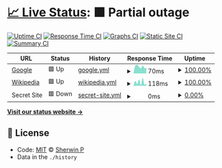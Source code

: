 # [📈 Live Status](https://sherwin7.github.io/uptime_test): <!--live status--> **🟧 Partial outage**

<!--start: description--

**Upptime** (https://upptime.js.org) is the open-source uptime monitor and status page, powered entirely by GitHub Actions and Issues. It's made with 💚 by your friends at [Koj](https://koj.co).

<!--end: description-->

[![Uptime CI](https://github.com/koj-co/upptime/workflows/Uptime%20CI/badge.svg)](https://github.com/koj-co/upptime/actions?query=workflow%3A%22Uptime+CI%22)
[![Response Time CI](https://github.com/koj-co/upptime/workflows/Response%20Time%20CI/badge.svg)](https://github.com/koj-co/upptime/actions?query=workflow%3A%22Response+Time+CI%22)
[![Graphs CI](https://github.com/koj-co/upptime/workflows/Graphs%20CI/badge.svg)](https://github.com/koj-co/upptime/actions?query=workflow%3A%22Graphs+CI%22)
[![Static Site CI](https://github.com/koj-co/upptime/workflows/Static%20Site%20CI/badge.svg)](https://github.com/koj-co/upptime/actions?query=workflow%3A%22Static+Site+CI%22)
[![Summary CI](https://github.com/koj-co/upptime/workflows/Summary%20CI/badge.svg)](https://github.com/koj-co/upptime/actions?query=workflow%3A%22Summary+CI%22)

<!--start: status pages-->
<!-- This summary is generated by Upptime (https://github.com/upptime/upptime) -->
<!-- Do not edit this manually, your changes will be overwritten -->
<!-- prettier-ignore -->
| URL | Status | History | Response Time | Uptime |
| --- | ------ | ------- | ------------- | ------ |
| <img alt="" src="https://favicons.githubusercontent.com/www.google.com" height="13"> [Google](https://www.google.com) | 🟩 Up | [google.yml](https://github.com/sherwin7/uptime_test/commits/master/history/google.yml) | <details><summary><img alt="Response time graph" src="./graphs/google/response-time-week.png" height="20"> 70ms</summary><br><a href="https://sherwin7.github.io/uptime_test/history/google"><img alt="Response time 78" src="https://img.shields.io/endpoint?url=https%3A%2F%2Fraw.githubusercontent.com%2Fsherwin7%2Fuptime_test%2Fmaster%2Fapi%2Fgoogle%2Fresponse-time.json"></a><br><a href="https://sherwin7.github.io/uptime_test/history/google"><img alt="24-hour response time 59" src="https://img.shields.io/endpoint?url=https%3A%2F%2Fraw.githubusercontent.com%2Fsherwin7%2Fuptime_test%2Fmaster%2Fapi%2Fgoogle%2Fresponse-time-day.json"></a><br><a href="https://sherwin7.github.io/uptime_test/history/google"><img alt="7-day response time 70" src="https://img.shields.io/endpoint?url=https%3A%2F%2Fraw.githubusercontent.com%2Fsherwin7%2Fuptime_test%2Fmaster%2Fapi%2Fgoogle%2Fresponse-time-week.json"></a><br><a href="https://sherwin7.github.io/uptime_test/history/google"><img alt="30-day response time 78" src="https://img.shields.io/endpoint?url=https%3A%2F%2Fraw.githubusercontent.com%2Fsherwin7%2Fuptime_test%2Fmaster%2Fapi%2Fgoogle%2Fresponse-time-month.json"></a><br><a href="https://sherwin7.github.io/uptime_test/history/google"><img alt="1-year response time 78" src="https://img.shields.io/endpoint?url=https%3A%2F%2Fraw.githubusercontent.com%2Fsherwin7%2Fuptime_test%2Fmaster%2Fapi%2Fgoogle%2Fresponse-time-year.json"></a></details> | <details><summary><a href="https://sherwin7.github.io/uptime_test/history/google">100.00%</a></summary><a href="https://sherwin7.github.io/uptime_test/history/google"><img alt="All-time uptime 100.00%" src="https://img.shields.io/endpoint?url=https%3A%2F%2Fraw.githubusercontent.com%2Fsherwin7%2Fuptime_test%2Fmaster%2Fapi%2Fgoogle%2Fuptime.json"></a><br><a href="https://sherwin7.github.io/uptime_test/history/google"><img alt="24-hour uptime 100.00%" src="https://img.shields.io/endpoint?url=https%3A%2F%2Fraw.githubusercontent.com%2Fsherwin7%2Fuptime_test%2Fmaster%2Fapi%2Fgoogle%2Fuptime-day.json"></a><br><a href="https://sherwin7.github.io/uptime_test/history/google"><img alt="7-day uptime 100.00%" src="https://img.shields.io/endpoint?url=https%3A%2F%2Fraw.githubusercontent.com%2Fsherwin7%2Fuptime_test%2Fmaster%2Fapi%2Fgoogle%2Fuptime-week.json"></a><br><a href="https://sherwin7.github.io/uptime_test/history/google"><img alt="30-day uptime 100.00%" src="https://img.shields.io/endpoint?url=https%3A%2F%2Fraw.githubusercontent.com%2Fsherwin7%2Fuptime_test%2Fmaster%2Fapi%2Fgoogle%2Fuptime-month.json"></a><br><a href="https://sherwin7.github.io/uptime_test/history/google"><img alt="1-year uptime 100.00%" src="https://img.shields.io/endpoint?url=https%3A%2F%2Fraw.githubusercontent.com%2Fsherwin7%2Fuptime_test%2Fmaster%2Fapi%2Fgoogle%2Fuptime-year.json"></a></details>
| <img alt="" src="https://favicons.githubusercontent.com/en.wikipedia.org" height="13"> [Wikipedia](https://en.wikipedia.org) | 🟩 Up | [wikipedia.yml](https://github.com/sherwin7/uptime_test/commits/master/history/wikipedia.yml) | <details><summary><img alt="Response time graph" src="./graphs/wikipedia/response-time-week.png" height="20"> 118ms</summary><br><a href="https://sherwin7.github.io/uptime_test/history/wikipedia"><img alt="Response time 155" src="https://img.shields.io/endpoint?url=https%3A%2F%2Fraw.githubusercontent.com%2Fsherwin7%2Fuptime_test%2Fmaster%2Fapi%2Fwikipedia%2Fresponse-time.json"></a><br><a href="https://sherwin7.github.io/uptime_test/history/wikipedia"><img alt="24-hour response time 74" src="https://img.shields.io/endpoint?url=https%3A%2F%2Fraw.githubusercontent.com%2Fsherwin7%2Fuptime_test%2Fmaster%2Fapi%2Fwikipedia%2Fresponse-time-day.json"></a><br><a href="https://sherwin7.github.io/uptime_test/history/wikipedia"><img alt="7-day response time 118" src="https://img.shields.io/endpoint?url=https%3A%2F%2Fraw.githubusercontent.com%2Fsherwin7%2Fuptime_test%2Fmaster%2Fapi%2Fwikipedia%2Fresponse-time-week.json"></a><br><a href="https://sherwin7.github.io/uptime_test/history/wikipedia"><img alt="30-day response time 155" src="https://img.shields.io/endpoint?url=https%3A%2F%2Fraw.githubusercontent.com%2Fsherwin7%2Fuptime_test%2Fmaster%2Fapi%2Fwikipedia%2Fresponse-time-month.json"></a><br><a href="https://sherwin7.github.io/uptime_test/history/wikipedia"><img alt="1-year response time 155" src="https://img.shields.io/endpoint?url=https%3A%2F%2Fraw.githubusercontent.com%2Fsherwin7%2Fuptime_test%2Fmaster%2Fapi%2Fwikipedia%2Fresponse-time-year.json"></a></details> | <details><summary><a href="https://sherwin7.github.io/uptime_test/history/wikipedia">100.00%</a></summary><a href="https://sherwin7.github.io/uptime_test/history/wikipedia"><img alt="All-time uptime 100.00%" src="https://img.shields.io/endpoint?url=https%3A%2F%2Fraw.githubusercontent.com%2Fsherwin7%2Fuptime_test%2Fmaster%2Fapi%2Fwikipedia%2Fuptime.json"></a><br><a href="https://sherwin7.github.io/uptime_test/history/wikipedia"><img alt="24-hour uptime 100.00%" src="https://img.shields.io/endpoint?url=https%3A%2F%2Fraw.githubusercontent.com%2Fsherwin7%2Fuptime_test%2Fmaster%2Fapi%2Fwikipedia%2Fuptime-day.json"></a><br><a href="https://sherwin7.github.io/uptime_test/history/wikipedia"><img alt="7-day uptime 100.00%" src="https://img.shields.io/endpoint?url=https%3A%2F%2Fraw.githubusercontent.com%2Fsherwin7%2Fuptime_test%2Fmaster%2Fapi%2Fwikipedia%2Fuptime-week.json"></a><br><a href="https://sherwin7.github.io/uptime_test/history/wikipedia"><img alt="30-day uptime 100.00%" src="https://img.shields.io/endpoint?url=https%3A%2F%2Fraw.githubusercontent.com%2Fsherwin7%2Fuptime_test%2Fmaster%2Fapi%2Fwikipedia%2Fuptime-month.json"></a><br><a href="https://sherwin7.github.io/uptime_test/history/wikipedia"><img alt="1-year uptime 100.00%" src="https://img.shields.io/endpoint?url=https%3A%2F%2Fraw.githubusercontent.com%2Fsherwin7%2Fuptime_test%2Fmaster%2Fapi%2Fwikipedia%2Fuptime-year.json"></a></details>
| <img alt="" src="https://favicons.githubusercontent.com/null" height="13"> Secret Site | 🟥 Down | [secret-site.yml](https://github.com/sherwin7/uptime_test/commits/master/history/secret-site.yml) | <details><summary><img alt="Response time graph" src="./graphs/secret-site/response-time-week.png" height="20"> 0ms</summary><br><a href="https://sherwin7.github.io/uptime_test/history/secret-site"><img alt="Response time 0" src="https://img.shields.io/endpoint?url=https%3A%2F%2Fraw.githubusercontent.com%2Fsherwin7%2Fuptime_test%2Fmaster%2Fapi%2Fsecret-site%2Fresponse-time.json"></a><br><a href="https://sherwin7.github.io/uptime_test/history/secret-site"><img alt="24-hour response time 0" src="https://img.shields.io/endpoint?url=https%3A%2F%2Fraw.githubusercontent.com%2Fsherwin7%2Fuptime_test%2Fmaster%2Fapi%2Fsecret-site%2Fresponse-time-day.json"></a><br><a href="https://sherwin7.github.io/uptime_test/history/secret-site"><img alt="7-day response time 0" src="https://img.shields.io/endpoint?url=https%3A%2F%2Fraw.githubusercontent.com%2Fsherwin7%2Fuptime_test%2Fmaster%2Fapi%2Fsecret-site%2Fresponse-time-week.json"></a><br><a href="https://sherwin7.github.io/uptime_test/history/secret-site"><img alt="30-day response time 0" src="https://img.shields.io/endpoint?url=https%3A%2F%2Fraw.githubusercontent.com%2Fsherwin7%2Fuptime_test%2Fmaster%2Fapi%2Fsecret-site%2Fresponse-time-month.json"></a><br><a href="https://sherwin7.github.io/uptime_test/history/secret-site"><img alt="1-year response time 0" src="https://img.shields.io/endpoint?url=https%3A%2F%2Fraw.githubusercontent.com%2Fsherwin7%2Fuptime_test%2Fmaster%2Fapi%2Fsecret-site%2Fresponse-time-year.json"></a></details> | <details><summary><a href="https://sherwin7.github.io/uptime_test/history/secret-site">0.00%</a></summary><a href="https://sherwin7.github.io/uptime_test/history/secret-site"><img alt="All-time uptime 78.63%" src="https://img.shields.io/endpoint?url=https%3A%2F%2Fraw.githubusercontent.com%2Fsherwin7%2Fuptime_test%2Fmaster%2Fapi%2Fsecret-site%2Fuptime.json"></a><br><a href="https://sherwin7.github.io/uptime_test/history/secret-site"><img alt="24-hour uptime 0.00%" src="https://img.shields.io/endpoint?url=https%3A%2F%2Fraw.githubusercontent.com%2Fsherwin7%2Fuptime_test%2Fmaster%2Fapi%2Fsecret-site%2Fuptime-day.json"></a><br><a href="https://sherwin7.github.io/uptime_test/history/secret-site"><img alt="7-day uptime 0.00%" src="https://img.shields.io/endpoint?url=https%3A%2F%2Fraw.githubusercontent.com%2Fsherwin7%2Fuptime_test%2Fmaster%2Fapi%2Fsecret-site%2Fuptime-week.json"></a><br><a href="https://sherwin7.github.io/uptime_test/history/secret-site"><img alt="30-day uptime 6.17%" src="https://img.shields.io/endpoint?url=https%3A%2F%2Fraw.githubusercontent.com%2Fsherwin7%2Fuptime_test%2Fmaster%2Fapi%2Fsecret-site%2Fuptime-month.json"></a><br><a href="https://sherwin7.github.io/uptime_test/history/secret-site"><img alt="1-year uptime 78.63%" src="https://img.shields.io/endpoint?url=https%3A%2F%2Fraw.githubusercontent.com%2Fsherwin7%2Fuptime_test%2Fmaster%2Fapi%2Fsecret-site%2Fuptime-year.json"></a></details>

<!--end: status pages-->

[**Visit our status website →**](https://sherwin7.github.io/uptime_test)

## 📄 License

- Code: [MIT](./LICENSE) © [Sherwin P](sherwinp.me)
- Data in the `./history`
